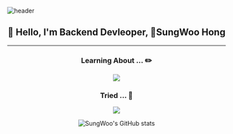 ![header](https://capsule-render.vercel.app/api?type=waving&&color=gradient&height=100&section=header&fontSize=90)
<h2 align='center'>👋 Hello, I'm Backend Devleoper, SungWoo Hong</h2>

<hr>

<h3 align='center'>Learning About ... ✏️</h3>


<p align="center">
  <a href="https://skillicons.dev">
    <img src="https://skillicons.dev/icons?i=java,spring,mysql,docker,jenkins,prometheus,grafana" />
  </a>
</p>

<h3 align='center'>Tried ... 📕</h3>

<p align="center">
  <a href="https://skillicons.dev">
    <img src="https://skillicons.dev/icons?i=py,django,react" />
  </a>
</p>
<p align='center'>
  <img src="https://github-readme-stats.vercel.app/api?username=hennible0612&show_icons=true&theme=transparent" alt="SungWoo's GitHub stats">
</p>
